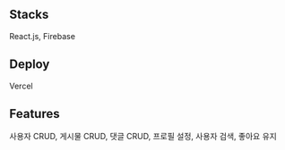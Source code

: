 ## Stacks
React.js, Firebase 

## Deploy
Vercel

## Features
사용자 CRUD,
게시물 CRUD,
댓글 CRUD,
프로필 설정,
사용자 검색,
좋아요 유지